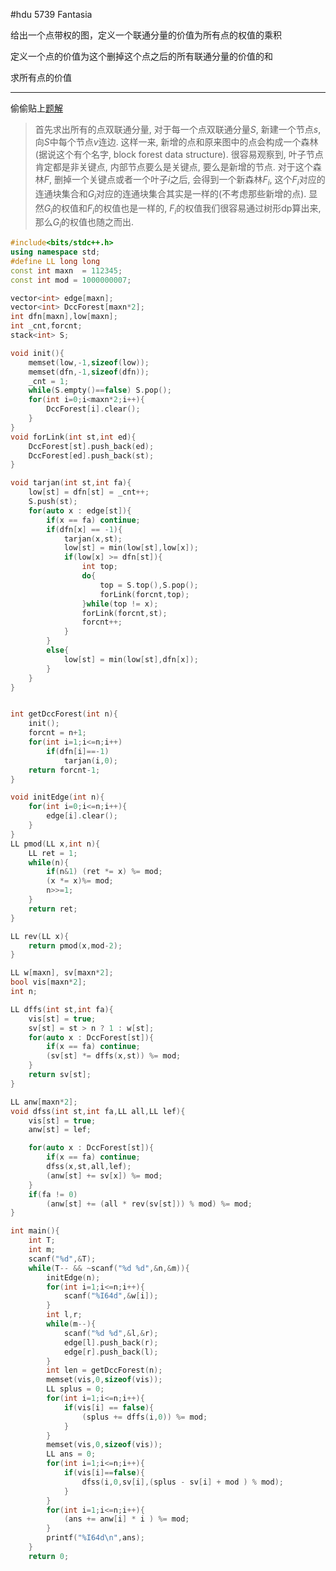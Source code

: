#hdu 5739 Fantasia

给出一个点带权的图，定义一个联通分量的价值为所有点的权值的乘积

定义一个点的价值为这个删掉这个点之后的所有联通分量的价值的和

求所有点的价值

----

偷偷贴上[题解](http://bestcoder.hdu.edu.cn/blog/2016-multi-university-training-contest-2-solutions-by-zimpha/)

>首先求出所有的点双联通分量, 对于每一个点双联通分量$S$, 新建一个节点$s$, 向$S$中每个节点$v$连边. 这样一来, 新增的点和原来图中的点会构成一个森林(据说这个有个名字, block forest data structure). 很容易观察到, 叶子节点肯定都是非关键点, 内部节点要么是关键点, 要么是新增的节点.
>对于这个森林$F$, 删掉一个关键点或者一个叶子$i$之后, 会得到一个新森林$F_i$, 这个$F_i$对应的连通块集合和$G_i$对应的连通块集合其实是一样的(不考虑那些新增的点). 显然$G_i$的权值和$F_i$的权值也是一样的, $F_i$的权值我们很容易通过树形dp算出来, 那么$G_i$的权值也随之而出.


```cpp
#include<bits/stdc++.h>
using namespace std;
#define LL long long 
const int maxn  = 112345;
const int mod = 1000000007;

vector<int> edge[maxn];
vector<int> DccForest[maxn*2];
int dfn[maxn],low[maxn];
int _cnt,forcnt;
stack<int> S;

void init(){
    memset(low,-1,sizeof(low));
    memset(dfn,-1,sizeof(dfn));
    _cnt = 1;
    while(S.empty()==false) S.pop();
    for(int i=0;i<maxn*2;i++){
        DccForest[i].clear();
    }
}
void forLink(int st,int ed){
    DccForest[st].push_back(ed);
    DccForest[ed].push_back(st);
}

void tarjan(int st,int fa){
    low[st] = dfn[st] = _cnt++;
    S.push(st);
    for(auto x : edge[st]){
        if(x == fa) continue;
        if(dfn[x] == -1){
            tarjan(x,st);
            low[st] = min(low[st],low[x]);
            if(low[x] >= dfn[st]){
                int top;
                do{
                    top = S.top(),S.pop();
                    forLink(forcnt,top);
                }while(top != x);
                forLink(forcnt,st);
                forcnt++;
            }
        }
        else{
            low[st] = min(low[st],dfn[x]);
        }
    }
}


int getDccForest(int n){
    init();
    forcnt = n+1;
    for(int i=1;i<=n;i++)
        if(dfn[i]==-1)
            tarjan(i,0);
    return forcnt-1;
}

void initEdge(int n){
    for(int i=0;i<=n;i++){
        edge[i].clear();
    }
}
LL pmod(LL x,int n){
    LL ret = 1;
    while(n){
        if(n&1) (ret *= x) %= mod;
        (x *= x)%= mod;
        n>>=1;
    } 
    return ret;
}

LL rev(LL x){
    return pmod(x,mod-2);
}

LL w[maxn], sv[maxn*2];
bool vis[maxn*2];
int n;

LL dffs(int st,int fa){
    vis[st] = true;
    sv[st] = st > n ? 1 : w[st];
    for(auto x : DccForest[st]){
        if(x == fa) continue;
        (sv[st] *= dffs(x,st)) %= mod;
    }
    return sv[st];
}

LL anw[maxn*2];
void dfss(int st,int fa,LL all,LL lef){
    vis[st] = true;
    anw[st] = lef;

    for(auto x : DccForest[st]){
        if(x == fa) continue;
        dfss(x,st,all,lef);
        (anw[st] += sv[x]) %= mod;
    }
    if(fa != 0)
        (anw[st] += (all * rev(sv[st])) % mod) %= mod;
}

int main(){
    int T;
    int m;
    scanf("%d",&T);
    while(T-- && ~scanf("%d %d",&n,&m)){
        initEdge(n);
        for(int i=1;i<=n;i++){
            scanf("%I64d",&w[i]);
        }
        int l,r;
        while(m--){
            scanf("%d %d",&l,&r);
            edge[l].push_back(r);
            edge[r].push_back(l);
        }
        int len = getDccForest(n);
        memset(vis,0,sizeof(vis));
        LL splus = 0;
        for(int i=1;i<=n;i++){
            if(vis[i] == false){
                (splus += dffs(i,0)) %= mod;
            }
        }
        memset(vis,0,sizeof(vis));
        LL ans = 0;
        for(int i=1;i<=n;i++){
            if(vis[i]==false){
                dfss(i,0,sv[i],(splus - sv[i] + mod ) % mod);
            }
        }
        for(int i=1;i<=n;i++){
            (ans += anw[i] * i ) %= mod;
        }
        printf("%I64d\n",ans);
    }
    return 0;
```